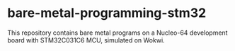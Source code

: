 # bare-metal-programming-stm32
This repository contains bare metal programs on a Nucleo-64 development board with STM32C031C6 MCU, simulated on Wokwi.
